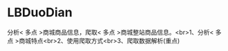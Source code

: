 # LBDuoDian
分析&lt; 多点 >商城商品信息，爬取&lt; 多点 >商城整站商品信息。&lt;br>1、分析&lt; 多点 >商城特点&lt;br>2、使用爬取方式&lt;br>3、爬取数据解析(重点)
